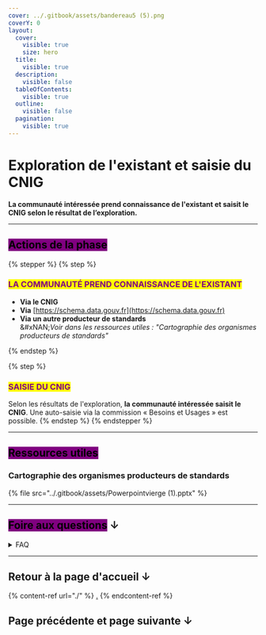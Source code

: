 ```yaml
---
cover: ../.gitbook/assets/bandereau5 (5).png
coverY: 0
layout:
  cover:
    visible: true
    size: hero
  title:
    visible: true
  description:
    visible: false
  tableOfContents:
    visible: true
  outline:
    visible: false
  pagination:
    visible: true
---
```


# Exploration de l'existant et saisie du CNIG

**La communauté intéressée prend connaissance de l'existant et saisit le CNIG selon le résultat de l’exploration.**

***



## <mark style="background-color:purple;">Actions de la phase</mark>



{% stepper %}
{% step %}
### <mark style="color:purple;">LA COMMUNAUTÉ PREND CONNAISSANCE DE L'EXISTANT</mark>

* **Via le CNIG**&#x20;
* **Via** [https://schema.data.gouv.fr](https://schema.data.gouv.fr)
* **Via un autre producteur de standards** \
  &#xNAN;_&#x56;oir dans les ressources utiles :  "Cartographie des organismes producteurs de standards"_


{% endstep %}

{% step %}
### <mark style="color:purple;">SAISIE DU CNIG</mark>&#x20;

Selon les résultats de l'exploration, **la communauté intéressée saisit le CNIG**. Une auto-saisie via la commission « Besoins et Usages » est possible.
{% endstep %}
{% endstepper %}



***



## <mark style="background-color:purple;">Ressources utiles</mark>

### Cartographie des organismes producteurs de standards

{% file src="../.gitbook/assets/Powerpointvierge (1).pptx" %}

***



## <mark style="background-color:purple;">Foire aux questions</mark> ↓

<details>

<summary>FAQ </summary>

#### Comment saisir le CNIG ? <a href="#comment-gerer-github" id="comment-gerer-github"></a>

xxxxxxxx

#### Qui sont les autres producteurs de standards et où les trouver ? <a href="#comment-gerer-github" id="comment-gerer-github"></a>

Référez-vous à la cartographie des organismes producteurs de standards, disponible dans les ressources utiles.

</details>

***



## Retour à la page d'accueil ↓

{% content-ref url="./" %}
[.](./)
{% endcontent-ref %}

## Page précédente et page suivante ↓
